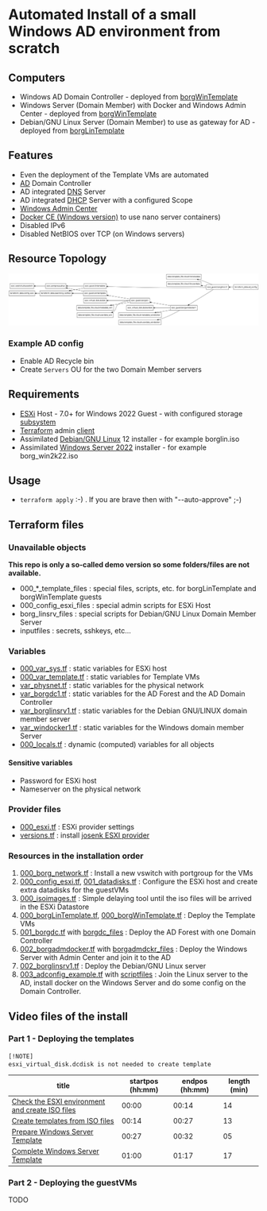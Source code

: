 # Automated Install of a small Windows AD environment from scratch

## Computers

  * Windows AD Domain Controller - deployed from [borgWinTemplate](../borgwin_template/README.md)
  * Windows Server (Domain Member) with Docker and Windows Admin Center - deployed from [borgWinTemplate](../borgwin_template/README.md)
  * Debian/GNU Linux Server (Domain Member) to use as gateway for AD - deployed from [borgLinTemplate](../borglin_template/generiso.sh)

## Features

  * Even the deployment of the Template VMs are automated
  * [AD](https://en.wikipedia.org/wiki/Active_Directory) Domain Controller
  * AD integrated [DNS](https://en.wikipedia.org/wiki/Domain_Name_System) Server
  * AD integrated [DHCP](https://en.wikipedia.org/wiki/Dynamic_Host_Configuration_Protocol) Server with a configured Scope
  * [Windows Admin Center](https://www.microsoft.com/en-us/windows-server/windows-admin-center)
  * [Docker CE (Windows version)](https://github.com/microsoft/Windows-Containers/tree/Main/helpful_tools/Install-DockerCE) to use nano server containers)
  * Disabled IPv6
  * Disabled NetBIOS over TCP (on Windows servers)

## Resource Topology

![topology](topology.png)

### Example AD config

  * Enable AD Recycle bin
  * Create `Servers` OU for the two Domain Member servers

## Requirements

  * [ESXi](https://www.vmware.com/products/cloud-infrastructure/esxi-and-esx) Host - 7.0+ for Windows 2022 Guest - with configured storage [subsystem](../iscsi_target/README.md)
  * [Terraform](https://www.terraform.io/) admin [client](../terraform_cli_vm/README.md)
  * Assimilated [Debian/GNU Linux](https://www.debian.org/) 12 installer - for example borglin.iso
  * Assimilated [Windows Server 2022](https://www.microsoft.com/en-US/windows-server) installer - for example borg_win2k22.iso

## Usage

  * `terraform apply` :-) . If you are brave then with "--auto-approve" ;-)

## Terraform files

### Unavailable objects

**This repo is only a so-called demo version so some folders/files are not available.**

  * 000_*_template_files  : special files, scripts, etc. for borgLinTemplate and borgWinTemplate guests
  * 000_config_esxi_files : special admin scripts for ESXi Host
  * borg_linsrv_files     : special scripts for Debian/GNU Linux Domain Member Server
  * inputfiles            : secrets, sshkeys, etc...

### Variables

  * [000_var_sys.tf](000_var_sys.tf)           : static variables for ESXi host
  * [000_var_template.tf](000_var_template.tf) : static variables for Template VMs
  * [var_physnet.tf](var_physnet.tf)           : static variables for the physical network
  * [var_borgdc1.tf](var_borgdc1.tf)           : static variables for the AD Forest and the AD Domain Controller
  * [var_borglinsrv1.tf](var_borglinsrv1.tf)   : static variables for the Debian GNU/LINUX domain member server
  * [var_windocker1.tf](var_windocker1.tf)     : static variables for the Windows domain member Server
  * [000_locals.tf](000_locals.tf)             : dynamic (computed) variables for all objects

#### Sensitive variables

  * Password for ESXi host
  * Nameserver on the physical network

### Provider files

  * [000_esxi.tf](000_esxi.tf)                 : ESXi provider settings
  * [versions.tf](versions.tf)                 : install [josenk ESXI provider](https://github.com/josenk/terraform-provider-esxi)

### Resources in the installation order

 1. [000_borg_network.tf](000_borg_network.tf)                                                         : Install a new vswitch with portgroup for the VMs
 2. [000_config_esxi.tf](000_config_esxi.tf), [001_datadisks.tf](001_datadisks.tf)                     : Configure the ESXi host and create extra datadisks for the guestVMs
 3. [000_isoimages.tf](000_isoimages.tf)                                                               : Simple delaying tool until the iso files will be arrived in the ESXi Datastore
 4. [000_borgLinTemplate.tf](000_borgLinTemplate.tf), [000_borgWinTemplate.tf](000_borgWinTemplate.tf) : Deploy the Template VMs
 5. [001_borgdc.tf](001_borgdc.tf) with [borgdc_files](borgdc_files)                                   : Deploy the AD Forest with one Domain Controller
 6. [002_borgadmdocker.tf](002_borgadmdocker.tf) with [borgadmdckr_files](borgadmdckr_files)           : Deploy the Windows Server with Admin Center and join it to the AD
 7. [002_borglinsrv1.tf](002_borglinsrv1.tf)                                                           : Deploy the Debian/GNU Linux server
 8. [003_adconfig_example.tf](003_adconfig_example.tf) with [scriptfiles](003_adconfig_example_files)  : Join the Linux server to the AD, install docker on the Windows Server and do some config on the Domain Controller.

## Video files of the install

### Part 1 - Deploying the templates

    [!NOTE]
    esxi_virtual_disk.dcdisk is not needed to create template


| title                                                                                                                | startpos (hh:mm)| endpos (hh:mm)| length (min)|
|----------------------------------------------------------------------------------------------------------------------|-----------------|--------------|-------------|
| [Check the ESXI environment and create ISO files](https://youtu.be/7Oe1Mn3Vb3oI)                                     | 00:00           | 00:14        | 14          |
| [Create templates from ISO files](https://youtu.be/DpMM03b9Trw)                                                      | 00:14           | 00:27        | 13          |
| [Prepare Windows Server Template](https://youtu.be/ckC0AhoefPs)                                                      | 00:27           | 00:32        | 05          |
| [Complete Windows Server Template](TODO)                                                                             | 01:00           | 01:17        | 17          |


### Part 2 - Deploying the guestVMs

TODO

